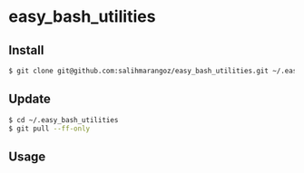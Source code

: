 # easy_bash_utilities



## Install

```bash
$ git clone git@github.com:salihmarangoz/easy_bash_utilities.git ~/.easy_bash_utilities
```

## Update

```bash
$ cd ~/.easy_bash_utilities
$ git pull --ff-only
```

## Usage

